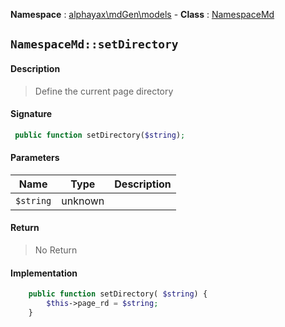 **Namespace**  : [alphayax\mdGen\models](../__NAMESPACE__.md) -
**Class** : [NamespaceMd](__CLASS__.md)

## `NamespaceMd::setDirectory`

#### Description

> Define the current page directory

#### Signature

```php
 public function setDirectory($string);
```

#### Parameters

| Name | Type | Description |
|---|---|---|
| `$string` | unknown |  |

#### Return

> No Return

#### Implementation

```php
    public function setDirectory( $string) {
        $this->page_rd = $string;
    }

```
